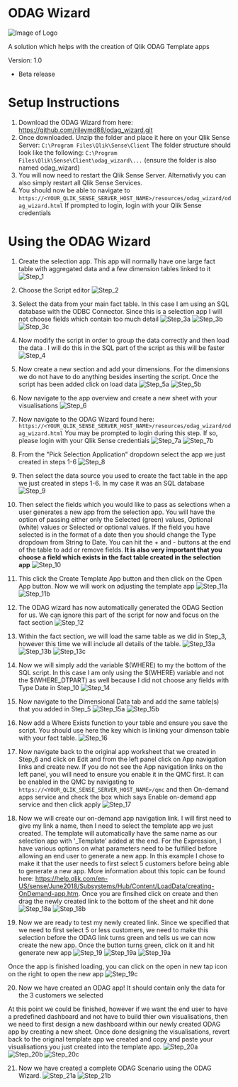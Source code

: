 # ODAG Wizard
![Image of Logo](https://github.com/rileymd88/odag_wizard/blob/master/img/logo_grey.png)

A solution which helps with the creation of Qlik ODAG Template apps

Version: 1.0
* Beta release

# Setup Instructions
1. Download the ODAG Wizard from here: https://github.com/rileymd88/odag_wizard.git 
2. Once downloaded. Unzip the folder and place it here on your Qlik Sense Server: ```C:\Program Files\Qlik\Sense\Client``` The folder structure should look like the following: ```C:\Program Files\Qlik\Sense\Client\odag_wizard\...``` (ensure the folder is also named odag_wizard)
3. You will now need to restart the Qlik Sense Server. Alternativly you can also simply restart all Qlik Sense Services.
4. You should now be able to navigate to ```https://<YOUR_QLIK_SENSE_SERVER_HOST_NAME>/resources/odag_wizard/odag_wizard.html``` If prompted to login, login with your Qlik Sense credentials


# Using the ODAG Wizard
1. Create the selection app. This app will normally have one large fact table with aggregated data and a few dimension tables linked to it
![Step_1](/img/guide/Step_1.PNG)

2. Choose the Script editor
![Step_2](/img/guide/Step_2.PNG)

3. Select the data from your main fact table. In this case I am using an SQL database with the ODBC Connector. Since this is a selection app I will not choose fields which contain too much detail
![Step_3a](/img/guide/Step_3a.PNG)
![Step_3b](/img/guide/Step_3b.PNG)
![Step_3c](/img/guide/Step_3c.PNG)

4. Now modify the script in order to group the data correctly and then load the data . I will do this in the SQL part of the script as this will be faster
![Step_4](/img/guide/Step_4.PNG)

5. Now create a new section and add your dimensions. For the dimensions we do not have to do anything besides inserting the script. Once the script has been added click on load data
![Step_5a](/img/guide/Step_5a.PNG)
![Step_5b](/img/guide/Step_5b.PNG)

6. Now navigate to the app overview and create a new sheet with your visualisations
![Step_6](/img/guide/Step_6.PNG)

7. Now navigate to the ODAG Wizard found here: ```https://<YOUR_QLIK_SENSE_SERVER_HOST_NAME>/resources/odag_wizard/odag_wizard.html``` You may be prompted to login during this step. If so, please login with your Qlik Sense credentials
![Step_7a](/img/guide/Step_7a.PNG)
![Step_7b](/img/guide/Step_7b.PNG)

8. From the "Pick Selection Application" dropdown select the app we just created in steps 1-6
![Step_8](/img/guide/Step_8.PNG)

9. Then select the data source you used to create the fact table in the app we just created in steps 1-6. In my case it was an SQL database
![Step_9](/img/guide/Step_9.PNG)

10. Then select the fields which you would like to pass as selections when a user generates a new app from the selection app. You will have the option of passing either only the Selected (green) values, Optional (white) values or Selected or optional values. If the field you have selected is in the format of a date then you should change the Type dropdown from String to Date. You can hit the + and - buttons at the end of the table to add or remove fields. **It is also very important that you choose a field which exists in the fact table created in the selection app**
![Step_10](/img/guide/Step_10.PNG)

11. This click the Create Template App button and then click on the Open App button. Now we will work on adjusting the template app
![Step_11a](/img/guide/Step_11a.PNG)
![Step_11b](/img/guide/Step_11b.PNG)

12. The ODAG wizard has now automatically generated the ODAG Section for us. We can ignore this part of the script for now and focus on the fact section
![Step_12](/img/guide/Step_12.PNG)

13. Within the fact section, we will load the same table as we did in Step_3, however this time we will include all details of the table.
![Step_13a](/img/guide/Step_13a.PNG)
![Step_13b](/img/guide/Step_13b.PNG)
![Step_13c](/img/guide/Step_13c.PNG)

14. Now we will simply add the variable $(WHERE) to my the bottom of the SQL script. In this case I am only using the $(WHERE) variable and not the $(WHERE_DTPART) as well because I did not choose any fields with Type Date in Step_10
![Step_14](/img/guide/Step_14.PNG)

15. Now navigate to the Dimensional Data tab and add the same table(s) that you added in Step_5 
![Step_15a](/img/guide/Step_15a.PNG)
![Step_15b](/img/guide/Step_15b.PNG)

16. Now add a Where Exists function to your table and ensure you save the script. You should use here the key which is linking your dimenson table with your fact table.
![Step_16](/img/guide/Step_16.PNG)

17. Now navigate back to the original app worksheet that we created in Step_6 and click on Edit and from the left panel click on App navigation links and create new. If you do not see the App navigation links on the left panel, you will need to ensure you enable it in the QMC first. It can be enabled in the QMC by navigating to ```https://<YOUR_QLIK_SENSE_SERVER_HOST_NAME>/qmc``` and then On-demand apps service and check the box which says Enable on-demand app service and then click apply
![Step_17](/img/guide/Step_17.PNG)

18. Now we will create our on-demand app navigation link. I will first need to give my link a name, then I need to select the template app we just created. The template will automatically have the same name as our selection app with '_Template' added at the end. For the Expression, I have various options on what parameters need to be fulfilled before allowing an end user to generate a new app. In this example I chose to make it that the user needs to first select 5 customers before being able to generate a new app. More information about this topic can be found here: https://help.qlik.com/en-US/sense/June2018/Subsystems/Hub/Content/LoadData/creating-OnDemand-app.htm. Once you are finsihed click on create and then drag the newly created link to the bottom of the sheet and hit done
![Step_18a](/img/guide/Step_18a.PNG)
![Step_18b](/img/guide/Step_18b.PNG)

19. Now we are ready to test my newly created link. Since we specified that we need to first select 5 or less customers, we need to make this selection before the ODAG link turns green and tells us we can now create the new app. Once the button turns green, click on it and hit generate new app
![Step_19](/img/guide/Step_19.gif)
![Step_19a](/img/guide/Step_19a.PNG)
![Step_19a](/img/guide/Step_19b.PNG)

Once the app is finished loading, you can click on the open in new tap icon on the right to open the new app
![Step_19c](/img/guide/Step_19c.PNG)

20. Now we have created an ODAG app! It should contain only the data for the 3 customers we selected


At this point we could be finished, however if we want the end user to have a predefined dashboard and not have to build thier own visualisations, then we need to first design a new dashboard within our newly created ODAG app by creating a new sheet. Once done designing the visualisations, revert back to the original template app we created and copy and paste your visualisations you just created into the template app.
![Step_20a](/img/guide/Step_20a.PNG)
![Step_20b](/img/guide/Step_20b.PNG)
![Step_20c](/img/guide/Step_20c.PNG)

21. Now we have created a complete ODAG Scenario using the ODAG Wizard.
![Step_21a](/img/guide/Step_21a.PNG)
![Step_21b](/img/guide/Step_21b.PNG)